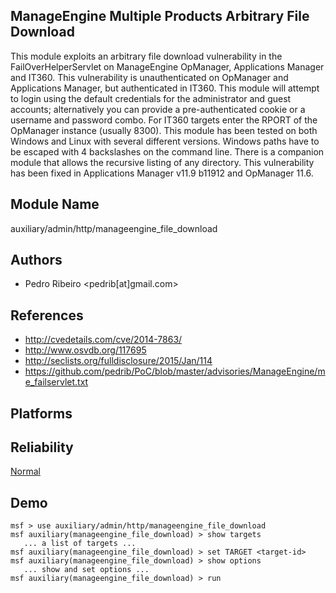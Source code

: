 ## ManageEngine Multiple Products Arbitrary File Download

This module exploits an arbitrary file download 
vulnerability in the FailOverHelperServlet on ManageEngine 
OpManager, Applications Manager and IT360. This 
vulnerability is unauthenticated on OpManager and 
Applications Manager, but authenticated in IT360. This 
module will attempt to login using the default credentials 
for the administrator and guest accounts; alternatively you 
can provide a pre-authenticated cookie or a username and 
password combo. For IT360 targets enter the RPORT of the 
OpManager instance (usually 8300). This module has been 
tested on both Windows and Linux with several different 
versions. Windows paths have to be escaped with 4 
backslashes on the command line. There is a companion module 
that allows the recursive listing of any directory. This 
vulnerability has been fixed in Applications Manager v11.9 
b11912 and OpManager 11.6.


## Module Name
auxiliary/admin/http/manageengine_file_download

## Authors
* Pedro Ribeiro <pedrib[at]gmail.com>


## References
* http://cvedetails.com/cve/2014-7863/
* http://www.osvdb.org/117695
* http://seclists.org/fulldisclosure/2015/Jan/114
* https://github.com/pedrib/PoC/blob/master/advisories/ManageEngine/me_failservlet.txt




## Platforms


## Reliability
[Normal](https://github.com/rapid7/metasploit-framework/wiki/Exploit-Ranking)

## Demo

```
msf > use auxiliary/admin/http/manageengine_file_download
msf auxiliary(manageengine_file_download) > show targets
   ... a list of targets ...
msf auxiliary(manageengine_file_download) > set TARGET <target-id>
msf auxiliary(manageengine_file_download) > show options
   ... show and set options ...
msf auxiliary(manageengine_file_download) > run
```
    
    